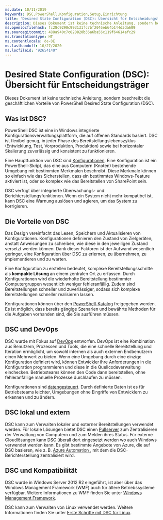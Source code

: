 ```yaml
---
ms.date: 10/11/2019
keywords: DSC,PowerShell,Konfiguration,Setup,Einrichtung
title: 'Desired State Configuration (DSC): Übersicht für Entscheidungsträger'
description: Dieses Dokument ist keine technische Anleitung, sondern beschreibt die geschäftlichen Vorteile von PowerShell Desired State Configuration (DSC).
ms.openlocfilehash: fc28c9290c993131fc7bf2046eb64b144d3da609
ms.sourcegitcommit: 488a940c7c828820b36a6ba56c119f64614afc29
ms.translationtype: HT
ms.contentlocale: de-DE
ms.lasthandoff: 10/27/2020
ms.locfileid: "92654140"
---
```

# <a name="desired-state-configuration-overview-for-decision-makers"></a>Desired State Configuration (DSC): Übersicht für Entscheidungsträger

Dieses Dokument ist keine technische Anleitung, sondern beschreibt die geschäftlichen Vorteile von PowerShell Desired State Configuration (DSC).

## <a name="what-is-dsc"></a>Was ist DSC?

PowerShell DSC ist eine in Windows integrierte Konfigurationsverwaltungsplattform, die auf offenen Standards basiert. DSC ist flexibel genug, in jeder Phase des Bereitstellungslebenszyklus (Entwicklung, Test, Vorproduktion, Produktion) sowie bei horizontaler Skalierung zuverlässig und konsistent zu funktionieren.

Eine Hauptfunktion von DSC sind [Konfigurationen](../configurations/configurations.md). Eine Konfiguration ist ein PowerShell-Skript, das eine aus Computern (Knoten) bestehende Umgebung mit bestimmten Merkmalen beschreibt. Diese Merkmale können so einfach wie das Sicherstellen, dass ein bestimmtes Windows-Feature aktiviert ist, oder so komplex wie das Bereitstellen von SharePoint sein.

DSC verfügt über integrierte Überwachungs- und Berichterstellungsfunktionen. Wenn ein System nicht mehr kompatibel ist, kann DSC eine Warnung auslösen und agieren, um das System zu korrigieren.

## <a name="benefits-of-using-dsc"></a>Die Vorteile von DSC

Das Design vereinfacht das Lesen, Speichern und Aktualisieren von Konfigurationen. Konfigurationen definieren den Zustand von Zielgeräten, anstatt Anweisungen zu schreiben, wie diese in den jeweiligen Zustand versetzt werden können. Dank dieser Faktoren ist der Aufwand wesentlich geringer, eine Konfiguration über DSC zu erlernen, zu übernehmen, zu implementieren und zu warten.

Eine Konfiguration zu erstellen bedeutet, komplexe Bereitstellungsschritte als **kompakte Lösung** an einem zentralen Ort zu erfassen. Durch Konfigurationen wird die wiederholte Bereitstellung bestimmter Computergruppen wesentlich weniger fehleranfällig. Zudem sind Bereitstellungen schneller und zuverlässiger, sodass sich komplexe Bereitstellungen schneller realisieren lassen.

Konfigurationen können über den [PowerShell-Katalog](https://powershellgallery.com) freigegeben werden. Es ist möglich, dass bereits gängige Szenarien und bewährte Methoden für die Aufgaben vorhanden sind, die Sie ausführen müssen.

## <a name="dsc-and-devops"></a>DSC und DevOps

DSC wurde mit Fokus auf [DevOps](/archive/blogs/ashleymcglone/devops-for-n00bs-ie-windows-people-like-me) entworfen. DevOps ist eine Kombination aus Benutzern, Prozessen und Tools, die eine schnelle Bereitstellung und Iteration ermöglicht, um sowohl internen als auch externen Endbenutzern einen Mehrwert zu bieten. Wenn eine Umgebung durch eine einzige Konfiguration definiert wird, können Entwickler ihre Anforderungen in die Konfiguration programmieren und diese in die Quellcodeverwaltung einchecken. Betriebsteams können den Code dann bereitstellen, ohne fehleranfällige manuelle Prozesse durchlaufen zu müssen.

Konfigurationen sind [datengesteuert](../configurations/configData.md). Durch definierte Daten ist es für Betriebsteams leichter, Umgebungen ohne Eingriffe von Entwicklern zu erkennen und zu ändern.

## <a name="dsc-on-premises-and-off-premises"></a>DSC lokal und extern

DSC kann zum Verwalten lokaler und externer Bereitstellungen verwendet werden. Für lokale Lösungen bietet DSC einen [Pullserver](../pull-server/pullServer.md) zum Zentralisieren der Verwaltung von Computern und zum Melden ihres Status. Für externe Cloudlösungen kann DSC überall dort eingesetzt werden wo auch Windows verwendet werden kann.
Es gibt bestimmte Angebote von Azure, die auf DSC basieren, wie z. B. [Azure Automation ](/azure/automation), mit dem die DSC-Berichterstellung zentralisiert wird.

## <a name="dsc-and-compatibility"></a>DSC und Kompatibilität

DSC wurde in Windows Server 2012 R2 eingeführt, ist aber über das Windows Management Framework (WMF) auch für ältere Betriebssysteme verfügbar. Weitere Informationen zu WMF finden Sie unter [Windows Management Framework](/powershell/scripting/wmf/overview).

DSC kann zum Verwalten von Linux verwendet werden. Weitere Informationen finden Sie unter [Erste Schritte mit DSC für Linux](../getting-started/lnxGettingStarted.md).
